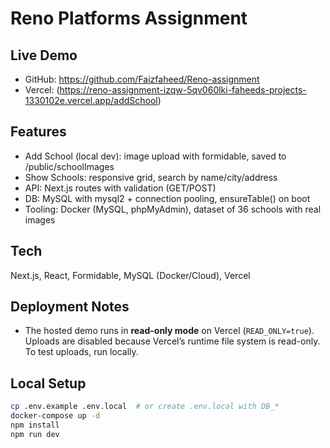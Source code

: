 # Reno Platforms Assignment

## Live Demo
- GitHub: https://github.com/Faizfaheed/Reno-assignment
- Vercel: (https://reno-assignment-izqw-5qv060lki-faheeds-projects-1330102e.vercel.app/addSchool)

## Features
- Add School (local dev): image upload with formidable, saved to /public/schoolImages
- Show Schools: responsive grid, search by name/city/address
- API: Next.js routes with validation (GET/POST)
- DB: MySQL with mysql2 + connection pooling, ensureTable() on boot
- Tooling: Docker (MySQL, phpMyAdmin), dataset of 36 schools with real images

## Tech
Next.js, React, Formidable, MySQL (Docker/Cloud), Vercel

## Deployment Notes
- The hosted demo runs in **read-only mode** on Vercel (`READ_ONLY=true`).  
  Uploads are disabled because Vercel’s runtime file system is read-only.  
  To test uploads, run locally.

## Local Setup
```bash
cp .env.example .env.local  # or create .env.local with DB_*
docker-compose up -d
npm install
npm run dev
